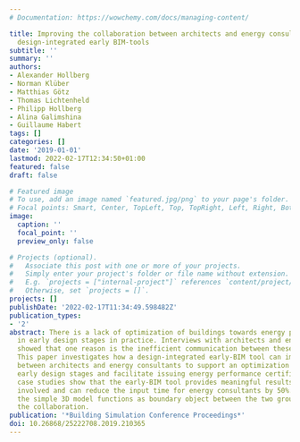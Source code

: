 ```yaml
---
# Documentation: https://wowchemy.com/docs/managing-content/

title: Improving the collaboration between architects and energy consultants through
  design-integrated early BIM-tools
subtitle: ''
summary: ''
authors:
- Alexander Hollberg
- Norman Klüber
- Matthias Götz
- Thomas Lichtenheld
- Philipp Hollberg
- Alina Galimshina
- Guillaume Habert
tags: []
categories: []
date: '2019-01-01'
lastmod: 2022-02-17T12:34:50+01:00
featured: false
draft: false

# Featured image
# To use, add an image named `featured.jpg/png` to your page's folder.
# Focal points: Smart, Center, TopLeft, Top, TopRight, Left, Right, BottomLeft, Bottom, BottomRight.
image:
  caption: ''
  focal_point: ''
  preview_only: false

# Projects (optional).
#   Associate this post with one or more of your projects.
#   Simply enter your project's folder or file name without extension.
#   E.g. `projects = ["internal-project"]` references `content/project/deep-learning/index.md`.
#   Otherwise, set `projects = []`.
projects: []
publishDate: '2022-02-17T11:34:49.598482Z'
publication_types:
- '2'
abstract: There is a lack of optimization of buildings towards energy performance
  in early design stages in practice. Interviews with architects and energy consultants
  showed that one reason is the inefficient communication between these two groups.
  This paper investigates how a design-integrated early-BIM tool can improve the relation
  between architects and energy consultants to support an optimization process in
  early design stages and facilitate issuing energy performance certificates. Two
  case studies show that the early-BIM tool provides meaningful results for the architects
  involved and can reduce the input time for energy consultants by 50%. Furthermore,
  the simple 3D model functions as boundary object between the two groups and supports
  the collaboration.
publication: '*Building Simulation Conference Proceedings*'
doi: 10.26868/25222708.2019.210365
---
```

